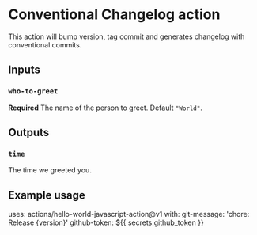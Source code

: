 # Conventional Changelog action

This action will bump version, tag commit and generates changelog with conventional commits.

## Inputs

### `who-to-greet`

**Required** The name of the person to greet. Default `"World"`.

## Outputs

### `time`

The time we greeted you.

## Example usage

uses: actions/hello-world-javascript-action@v1
with:
  git-message: 'chore: Release {version}'
  github-token: ${{ secrets.github_token }}

